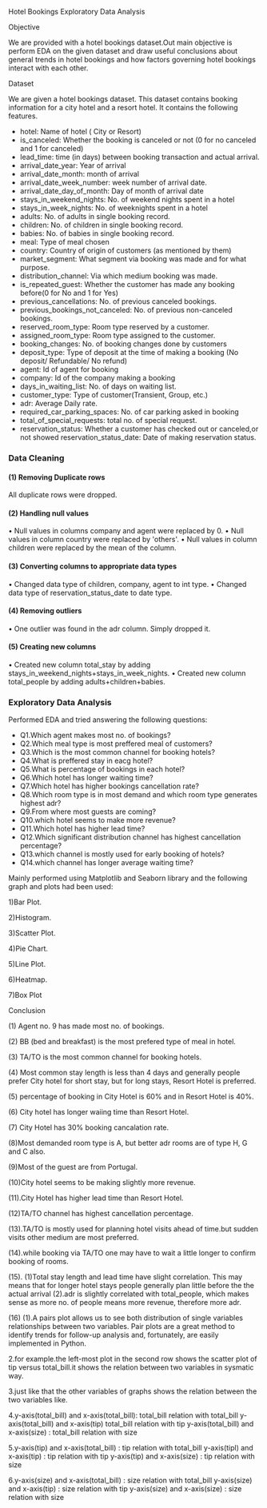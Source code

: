 Hotel Bookings Exploratory Data Analysis

 Objective

We are provided with a hotel bookings dataset.Out main objective is perform EDA on the given dataset and draw useful 
conclusions about general trends in hotel bookings and how factors governing hotel bookings interact with each other.

Dataset

We are given a hotel bookings dataset. This dataset contains booking information for a city hotel and a resort hotel. It contains the following features.
- hotel: Name of hotel ( City or Resort)
- is_canceled: Whether the booking is canceled or not (0 for no canceled and 1 for canceled)
- lead_time: time (in days) between booking transaction and actual arrival.
- arrival_date_year: Year of arrival
- arrival_date_month: month of arrival
- arrival_date_week_number: week number of arrival date.
- arrival_date_day_of_month: Day of month of arrival date
- stays_in_weekend_nights: No. of weekend nights spent in a hotel
- stays_in_week_nights: No. of weeknights spent in a hotel
- adults: No. of adults in single booking record.
- children: No. of children in single booking record.
- babies: No. of babies in single booking record. 
- meal: Type of meal chosen 
- country: Country of origin of customers (as mentioned by them)
- market_segment: What segment via booking was made and for what purpose.
- distribution_channel: Via which medium booking was made.
- is_repeated_guest: Whether the customer has made any booking before(0 for No and 1 for 
                     Yes)
- previous_cancellations: No. of previous canceled bookings.
- previous_bookings_not_canceled: No. of previous non-canceled bookings.
- reserved_room_type: Room type reserved by a customer.
- assigned_room_type: Room type assigned to the customer.
- booking_changes: No. of booking changes done by customers
- deposit_type: Type of deposit at the time of making a booking (No deposit/ Refundable/ No refund)
- agent: Id of agent for booking
- company: Id of the company making a booking
- days_in_waiting_list: No. of days on waiting list.
- customer_type: Type of customer(Transient, Group, etc.)
- adr: Average Daily rate.
- required_car_parking_spaces: No. of car parking asked in booking
- total_of_special_requests: total no. of special request.
- reservation_status: Whether a customer has checked out or canceled,or not showed 
reservation_status_date: Date of making reservation status.

### Data Cleaning 

#### (1) Removing Duplicate rows
All duplicate rows were dropped.

#### (2) Handling null values
•	Null values in columns company and agent were replaced by 0.
•	Null values in column country were replaced by 'others'.
•	Null values in column children were replaced by the mean of the column.

#### (3) Converting columns to appropriate data types
•	Changed data type of children, company, agent to int type.
•	Changed data type of reservation_status_date to date type.

#### (4) Removing outliers
•	One outlier was found in the adr column. Simply dropped it.

#### (5) Creating new columns
•	Created new column total_stay by adding stays_in_weekend_nights+stays_in_week_nights.
•	Created new column total_people by adding adults+children+babies.

### Exploratory Data Analysis

Performed EDA and tried answering the following questions:
-	Q1.Which agent makes most no. of bookings?
-	Q2.Which meal type is most preffered meal of customers?
-	Q3.Which is the most common channel for booking hotels?
-	Q4.What is preffered stay in eacg hotel?
-	Q5.What is percentage of bookings in each hotel?
-	Q6.Which hotel has longer waiting time?
-	Q7.Which hotel has higher bookings cancellation rate?
-	Q8.Which room type is in most demand and which room type generates highest adr?
-	Q9.From where most guests are coming?
-	Q10.which hotel seems to make more revenue?
-	Q11.Which hotel has higher lead time?
-	Q12.Which significant distribution channel has highest cancellation percentage?
-	Q13.which channel is mostly used for early booking of hotels?
-	Q14.which channel has longer average waiting time?

Mainly performed using Matplotlib and Seaborn library and the following graph and plots had been used:

1)Bar Plot.

2)Histogram.

3)Scatter Plot.

4)Pie Chart.

5)Line Plot.

6)Heatmap.

7)Box Plot


 Conclusion

(1) Agent no. 9 has made most no. of bookings.

(2) BB (bed and breakfast) is the most prefered type of meal in hotel.  

(3) TA/TO is the most common channel for booking hotels.

(4) Most common stay length is less than 4 days and generally people prefer City hotel for short stay, but for long stays, Resort Hotel is preferred.

(5) percentage of booking in City Hotel is 60% and in Resort Hotel is 40%.

(6) City hotel has longer waiing time than Resort Hotel.

(7) City Hotel has 30% booking cancalation rate.

(8)Most demanded room type is A, but better adr rooms are of type H, G and C also.

(9)Most of the guest are from Portugal.

(10)City hotel seems to be making slightly more revenue.

(11).City Hotel has higher lead time than Resort Hotel.

(12)TA/TO channel has highest cancellation percentage.

(13).TA/TO is mostly used for planning hotel visits ahead of time.but sudden visits other medium are most preferred.

(14).while booking via TA/TO one may have to wait a little longer to confirm booking of rooms.

(15). (1)Total stay length and lead time have slight correlation. This may means that for longer hotel stays people generally plan little before the the actual arrival (2).adr is slightly correlated with total_people, which makes sense as more no. of people means more revenue, therefore more adr.

(16) (1).A pairs plot allows us to see both distribution of single variables relationships between two variables. Pair plots 
are a great method to identify trends for follow-up analysis and, fortunately, are easily implemented in Python.

2.for example.the left-most plot in the second row shows the scatter plot of tip versus total_bill.it shows the relation between two variables in sysmatic way.

3.just like that the other variables of graphs shows the relation between the two variables like.

4.y-axis(total_bill) and x-axis(total_bill): total_bill relation with total_bill y-axis(total_bill) and x-axis(tip) total_bill relation with tip y-axis(total_bill) and x-axis(size) : total_bill relation with size

5.y-axis(tip) and x-axis(total_bill) : tip relation with total_bill y-axis(tipl) and x-axis(tip) : tip relation with tip y-axis(tip) and x-axis(size) : tip relation with size

6.y-axis(size) and x-axis(total_bill) : size relation with total_bill y-axis(size) and x-axis(tip) : size relation with tip y-axis(size) and x-axis(size) : size relation with size
